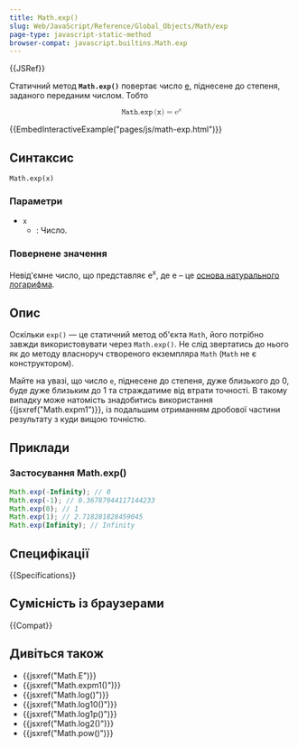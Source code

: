 ```yaml
---
title: Math.exp()
slug: Web/JavaScript/Reference/Global_Objects/Math/exp
page-type: javascript-static-method
browser-compat: javascript.builtins.Math.exp
---
```


{{JSRef}}

Статичний метод **`Math.exp()`** повертає число [e](/uk/docs/Web/JavaScript/Reference/Global_Objects/Math/E), піднесене до степеня, заданого переданим числом. Тобто

<math display="block"><semantics><mrow><mrow><mo lspace="0em" rspace="0.16666666666666666em">𝙼𝚊𝚝𝚑.𝚎𝚡𝚙</mo><mo stretchy="false">(</mo><mi>𝚡</mi><mo stretchy="false">)</mo></mrow><mo>=</mo><msup><mi mathvariant="normal">e</mi><mi>x</mi></msup></mrow><annotation encoding="TeX">\mathtt{\operatorname{Math.exp}(x)} = \mathrm{e}^x</annotation></semantics></math>

{{EmbedInteractiveExample("pages/js/math-exp.html")}}

## Синтаксис

```js-nolint
Math.exp(x)
```

### Параметри

- `x`
  - : Число.

### Повернене значення

Невід'ємне число, що представляє e<sup>x</sup>, де e – це [основа натурального логарифма](/uk/docs/Web/JavaScript/Reference/Global_Objects/Math/E).

## Опис

Оскільки `exp()` — це статичний метод об'єкта `Math`, його потрібно завжди використовувати через `Math.exp()`. Не слід звертатись до нього як до методу власноруч створеного екземпляра `Math` (`Math` не є конструктором).

Майте на увазі, що число `e`, піднесене до степеня, дуже близького до 0, буде дуже близьким до 1 та страждатиме від втрати точності. В такому випадку може натомість знадобитись використання {{jsxref("Math.expm1")}}, із подальшим отриманням дробової частини результату з куди вищою точністю.

## Приклади

### Застосування Math.exp()

```js
Math.exp(-Infinity); // 0
Math.exp(-1); // 0.36787944117144233
Math.exp(0); // 1
Math.exp(1); // 2.718281828459045
Math.exp(Infinity); // Infinity
```

## Специфікації

{{Specifications}}

## Сумісність із браузерами

{{Compat}}

## Дивіться також

- {{jsxref("Math.E")}}
- {{jsxref("Math.expm1()")}}
- {{jsxref("Math.log()")}}
- {{jsxref("Math.log10()")}}
- {{jsxref("Math.log1p()")}}
- {{jsxref("Math.log2()")}}
- {{jsxref("Math.pow()")}}
